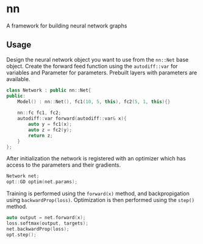 # nn
A framework for building neural network graphs

## Usage
Design the neural network object you want to use from the `nn::Net` base object.
Create the forward feed function using the `autodiff::var` for variables and Parameter for parameters.
Prebuilt layers with parameters are available.
```C++
class Network : public nn::Net{
public:
    Model() : nn::Net(), fc1(10, 5, this), fc2(5, 1, this){}
    
    nn::fc fc1, fc2;
    autodiff::var forward(autodiff::var& x){
        auto y = fc1(x);
        auto z = fc2(y);
        return z;
    }
};
```

After initialization the network is registered with an optimizer which has access to the parameters and their gradients.
```C++
Network net;
opt::GD optim(net.params);
```	

Training is performed using the `forward(x)` method, and backpropigation using `backwardProp(loss)`.
Optimization is then performed using the `step()` method.
```C++
auto output = net.forward(x);
loss.softmax(output, targets);
net.backwardProp(loss);
opt.step();
```

